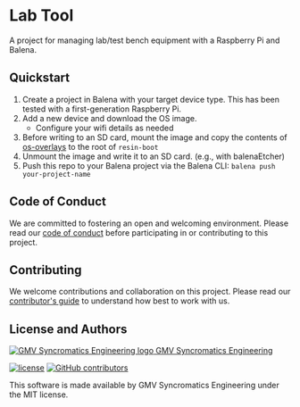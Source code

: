 # Lab Tool

A project for managing lab/test bench equipment with a Raspberry Pi and Balena.

## Quickstart

1. Create a project in Balena with your target device type. This has been tested with a first-generation Raspberry Pi.
2. Add a new device and download the OS image.
   - Configure your wifi details as needed
3. Before writing to an SD card, mount the image and copy the contents of [os-overlays](./os-overlays) to the root of `resin-boot`
4. Unmount the image and write it to an SD card. (e.g., with balenaEtcher)
5. Push this repo to your Balena project via the Balena CLI: `balena push your-project-name`

## Code of Conduct

We are committed to fostering an open and welcoming environment. Please read our [code of conduct](CODE_OF_CONDUCT.md) before participating in or contributing to this project.

## Contributing

We welcome contributions and collaboration on this project. Please read our [contributor's guide](CONTRIBUTING.md) to understand how best to work with us.

## License and Authors

[![GMV Syncromatics Engineering logo](https://secure.gravatar.com/avatar/645145afc5c0bc24ba24c3d86228ad39?size=16) GMV Syncromatics Engineering](https://github.com/syncromatics)

[![license](https://img.shields.io/github/license/syncromatics/lab-tool.svg)](https://github.com/syncromatics/lab-tool/blob/master/LICENSE)
[![GitHub contributors](https://img.shields.io/github/contributors/syncromatics/lab-tool.svg)](https://github.com/syncromatics/lab-tool/graphs/contributors)

This software is made available by GMV Syncromatics Engineering under the MIT license.

